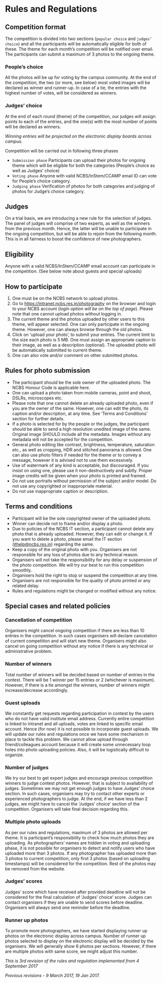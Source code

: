 # Rules and Regulations
## Competition format
The competition is divided into two sections (`popular choice` and `judges’ choice`) and all the participants will be automatically eligible for both of these. The theme for each month’s competition will be notified over email. The participants can submit a maximum of 3 photos to the ongoing theme.
### People’s choice
All the photos will be up for voting by the campus community. At the end of the competition, the two (or more, see below) most voted images will be declared as winner and runner-up. In case of a tie, the entries with the highest number of votes, will be considered as winners. 
### Judges’ choice
At the end of each round (theme) of the competition, our judges will assign points to each of the entries, and the one(s) with the most number of points will be declared as winners. 

*Winning entries will be projected on the electronic display boards across campus.*

Competition will be carried out in following three phases
* `Submission phase` Participants can upload their photos for ongoing theme which will be eligible for both the categories (People’s choice as well as Judges’ choice)
* `Voting phase` Anyone with valid NCBS/InStem/CCAMP email ID can vote for People’s choice category.
* `Judging phase` Verification of photos for both categories and judging of photos for Judge’s choice category.

## Judges

On a trial basis, we are introducing a new rule for the selection of judges. The panel of judges will comprise of two experts, as well as the winners from the previous month. Hence, the latter will be unable to participate in the ongoing competition, but will be able to rejoin from the following month. This is in all fairness to boost the confidence of new photographers. 

## Eligibility
Anyone with a valid NCBS/InStem/CCAMP email account can participate in the competition. (See below note about guests and special uploads)

## How to participate
 1. One must be on the NCBS network to upload photos.
 2. Go to https://intranet.ncbs.res.in/photography on the browser and login to your NCBS account (*login option will be on the top of page*). Please note that one cannot upload photos without logging in.
 3. The current theme and the photos uploaded by other users to this theme, will appear selected. One can only participate in the ongoing theme. However, one can always browse through the old photos.
 4. Click on ‘upload your photo’, to submit your entries. The current limit to the size each photo is 5 MB. One must assign an appropriate caption to their image, as well as a description (optional). The uploaded photo will be automatically submitted to current theme.
 5. One can also vote and/or comment on other submitted photos.
 
 
 ## Rules for photo submission
 
  * The participant should be the sole owner of the uploaded photo. The NCBS Honour Code is applicable here.
  * One can upload a photo taken from mobile cameras, point and shoot, DSLRs, microscopes etc.
  * Please note that one cannot delete an already uploaded photo, even if you are the owner of the same. However, one can edit the photo, its caption and/or description, at any time. See ‘Terms and Conditions’ section for further details.
  * If a photo is selected for by the people or the judges, the participant should be able to send a high resolution unedited image of the same. Original image SHOULD include all the metadata. Images without any metadata will not be accepted for the competition.
  * General photo editing like contrast, brightness, temperature, saturation etc., as well as cropping, HDR and stitched panorama is allowed. One can also use photo filters if needed for the theme or to convey a message, however it is advised not to use them excessively.
  * Use of watermark of any kind is acceptable, but discouraged. If you insist on using one, please use it non-destructively and subtly. Proper image credits will be given when your photo is printed and framed.
  * Do not use portraits without permission of the subject and/or model. Do not use any copyrighted or inappropriate material.
  * Do not use inappropriate caption or description.

## Terms and conditions

 * Participant will be the sole copyrighted owner of the uploaded photo.
 * Winner can decide not to frame and/or display a photo.
 * Due to policies of the NCBS IT section, a participant cannot delete any photo that is already uploaded. However, they can edit or change it. If you want to delete a photo, please email the IT section (ithelp@ncbs.res.in) regarding the same.
 * Keep a copy of the original photo with you. Organisers are not responsible for any loss of photos due to any technical reason.
 * Organisers will not take the responsibility for any delay or suspension of the photo competition. We will try our best to run this competition smoothly.
 * Organisers hold the right to stop or suspend the competition at any time.
 * Organisers are not responsible for the quality of photo printed or any related delay.
 * Rules and regulations might be changed or modified without any notice. 


## Special cases and related policies 
### Cancellation of competition
Organisers might cancel ongoing competition if there are less than 10 entries in the competition. In such cases organisers will declare cancelation of current competition and will start new theme. Organisers might also cancel on going competition without any notice if there is any technical or administrative problem.  
### Number of winners
Total number of winners will be decided based on number of entries in the contest. There will be 1 winner per 15 entries or 2 (whichever is maximum). However, if there is a tie amongst the winners, number of winners might increase/decrease accordingly.
### Guest uploads 
We constantly get requests regarding participation in contest by the users who do not have valid institute email address. Currently entire competition is linked to intranet and all uploads, votes are linked to specific email account. Hence (for now) it is not possible to incorporate guest uploads. We will update our rules and regulations once we have some mechanism in place to tackle this problem. We cannot allow upload through friend/colleagues account because it will create some unnecessary loop holes into photo uploading policies. Also, it will be logistically difficult to organize. 
### Number of judges
We try our best to get expert judges and encourage previous competition winners to judge contest photos. However, that is subject to availability of judges. Sometimes we may not get enough judges to have Judges’ choice section. In such cases, organisers may try to contact other experts or experienced photographers to judge. At the end, if we have less than 2 judges, we might have to cancel the ‘Judges’ choice’ section of the competition. Organisers will take final decision regarding this. 
### Multiple photo uploads
As per our rules and regulations, maximum of 3 photos are allowed per theme. It is participant’s responsibility to check how much photos they are uploading. As photographers’ names are hidden in voting and uploading phase, it is not possible for organisers to detect and notify users who have uploaded more than 3 photos. If any photographer has uploaded more than 3 photos to current competition, only first 3 photos (based on uploading timestamps) will be considered for the competition. Rest of the photos may be removed from the website. 
### Judges’ scores
Judges’ score which have received after provided deadline will not be considered for the final calculation of ‘Judges’ choice’ score. Judges can contact organisers if they are unable to send scores before deadline. Organisers will always send one reminder before the deadline.  
### Runner up photos
To promote more photographers, we have started displaying runner up photos on the electronic display across campus. Number of runner up photos selected to display on the electronic display will be decided by the organisers. We will generally show 6 photos per sections. However, if there are multiple photos with same score, we might adjust this number. 


*This is 3rd revision of the rules and regulation implemented from 4 September 2017*

*Previous revisions  - 9 March 2017, 19 Jan 2017.*
